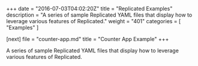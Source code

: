 +++
date = "2016-07-03T04:02:20Z"
title = "Replicated Examples"
description = "A series of sample Replicated YAML files that display how to leverage various features of Replicated."
weight = "401"
categories = [ "Examples" ]

[next]
    file = "counter-app.md"
    title = "Counter App Example"
+++

A series of sample Replicated YAML files that display how to leverage various features of Replicated.

